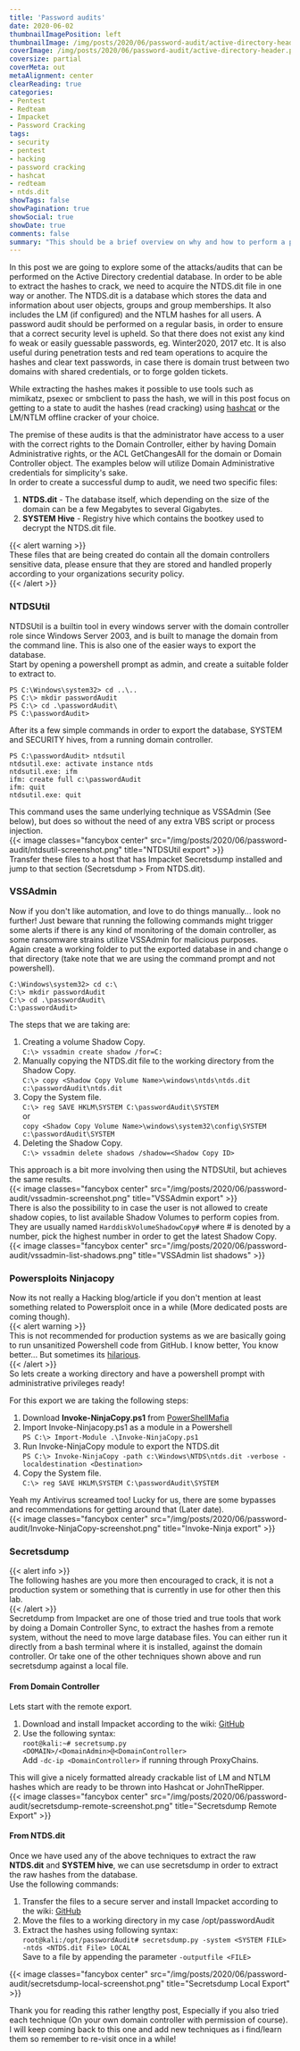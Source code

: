 ```yaml
---
title: 'Password audits'
date: 2020-06-02
thumbnailImagePosition: left
thumbnailImage: /img/posts/2020/06/password-audit/active-directory-header.png
coverImage: /img/posts/2020/06/password-audit/active-directory-header.png
coversize: partial
coverMeta: out
metaAlignment: center
clearReading: true
categories:
- Pentest
- Redteam
- Impacket
- Password Cracking
tags:
- security
- pentest
- hacking
- password cracking
- hashcat
- redteam
- ntds.dit
showTags: false
showPagination: true
showSocial: true
showDate: true
comments: false
summary: "This should be a brief overview on why and how to perform a password audit on a windows domain"
---
```

In this post we are going to explore some of the attacks/audits that can be performed on the Active Directory credential database. In order to be able to extract the hashes to crack, we need to acquire the NTDS.dit file in one way or another. The NTDS.dit is a database which stores the data and information about user objects, groups and group memberships. It also includes the LM (if configured) and the NTLM hashes for all users. A password audit should be performed on a regular basis, in order to ensure that a correct security level is upheld. So that there does not exist any kind fo weak or easily guessable passwords, eg. Winter2020, <companyname>2017 etc. It is also useful during penetration tests and red team operations to acquire the hashes and clear text passwords, in case there is domain trust between two domains with shared credentials, or to forge golden tickets.  

While extracting the hashes makes it possible to use tools such as mimikatz, psexec or smbclient to pass the hash, we will in this post focus on getting to a state to audit the hashes (read cracking) using [hashcat](https://hashcat.net/hashcat/) or the LM/NTLM offline cracker of your choice.  

The premise of these audits is that the administrator have access to a user with the correct rights to the Domain Controller, either by having Domain Administrative rights, or the ACL GetChangesAll for the domain or Domain Controller object. The examples below will utilize Domain Administrative credentials for simplicity's sake.  
In order to create a successful dump to audit, we need two specific files:
1. **NTDS.dit** - The database itself, which depending on the size of the domain can be a few Megabytes to several Gigabytes.
2. **SYSTEM Hive** - Registry hive which contains the bootkey used to decrypt the NTDS.dit file.

{{< alert warning >}}  
These files that are being created do contain all the domain controllers sensitive data, please ensure that they are stored  and handled properly according to your organizations security policy.  
{{< /alert >}}

### NTDSUtil
NTDSUtil is a builtin tool in every windows server with the domain controller role since Windows Server 2003, and is built to manage the domain from the command line. This is also one of the easier ways to export the database.  
Start by opening a powershell prompt as admin, and create a suitable folder to extract to.
```
PS C:\Windows\system32> cd ..\..
PS C:\> mkdir passwordAudit
PS C:\> cd .\passwordAudit\
PS C:\passwordAudit>
```
After its a few simple commands in order to export the database, SYSTEM and SECURITY hives, from a running domain controller.
```
PS C:\passwordAudit> ntdsutil
ntdsutil.exe: activate instance ntds
ntdsutil.exe: ifm
ifm: create full c:\passwordAudit
ifm: quit
ntdsutil.exe: quit
```
This command uses the same underlying technique as VSSAdmin (See below), but does so without the need of any extra VBS script or process injection.  
{{< image classes="fancybox center" src="/img/posts/2020/06/password-audit/ntdsutil-screenshot.png" title="NTDSUtil export" >}}  
Transfer these files to a host that has Impacket Secretsdump installed and jump to that section (Secretsdump > From NTDS.dit).

### VSSAdmin
Now if you don't like automation, and love to do things manually... look no further! Just beware that running the following commands might trigger some alerts if there is any kind of monitoring of the domain controller, as some ransomware strains utilize VSSAdmin for malicious purposes.  
Again create a working folder to put the exported database in and change o that directory (take note that we are using the command prompt and not powershell).
```
C:\Windows\system32> cd c:\
C:\> mkdir passwordAudit
C:\> cd .\passwordAudit\
C:\passwordAudit>
```
The steps that we are taking are:
1. Creating a volume Shadow Copy.  
```C:\> vssadmin create shadow /for=C:```  
2. Manually copying the NTDS.dit file to the working directory from the Shadow Copy.  
```C:\> copy <Shadow Copy Volume Name>\windows\ntds\ntds.dit c:\passwordAudit\ntds.dit```  
3. Copy the System file.  
```C:\> reg SAVE HKLM\SYSTEM C:\passwordAudit\SYSTEM```  
or  
```copy <Shadow Copy Volume Name>\windows\system32\config\SYSTEM c:\passwordAudit\SYSTEM```
4. Deleting the Shadow Copy.  
```C:\> vssadmin delete shadows /shadow=<Shadow Copy ID>```  

This approach is a bit more involving then using the NTDSUtil, but achieves the same results.  
{{< image classes="fancybox center" src="/img/posts/2020/06/password-audit/vssadmin-screenshot.png" title="VSSAdmin export" >}}  
There is also the possibility to in case the user is not allowed to create shadow copies, to list available Shadow Volumes to perform copies from. They are usually named ```HarddiskVolumeShadowCopy#``` where # is denoted by a number, pick the highest number in order to get the latest Shadow Copy.  
{{< image classes="fancybox center" src="/img/posts/2020/06/password-audit/vssadmin-list-shadows.png" title="VSSAdmin list shadows" >}}  

### Powersploits Ninjacopy
Now its not really a Hacking blog/article if you don't mention at least something related to Powersploit once in a while (More dedicated posts are coming though).  
{{< alert warning >}}  
  This is not recommended for production systems as we are basically going to run unsanitized Powershell code from GitHub. I know better, You know better... But sometimes its [hilarious](https://medium.com/@notdan/curl-slight-of-hand-exploit-hysteria-29a82e5851d).  
{{< /alert >}}  
So lets create a working directory and have a powershell prompt with administrative privileges ready!

For this export we are taking the following steps:
1. Download **Invoke-NinjaCopy.ps1** from [PowerShellMafia](https://github.com/PowerShellMafia/PowerSploit)  
2. Import Invoke-Ninjacopy.ps1 as a module in a Powershell  
```PS C:\> Import-Module .\Invoke-NinjaCopy.ps1```
3. Run Invoke-NinjaCopy module to export the NTDS.dit  
```PS C:\> Invoke-NinjaCopy -path c:\Windows\NTDS\ntds.dit -verbose -localdestination <Destination>```
4. Copy the System file.  
```C:\> reg SAVE HKLM\SYSTEM C:\passwordAudit\SYSTEM```

Yeah my Antivirus screamed too! Lucky for us, there are some bypasses and recommendations for getting around that (Later date).  
{{< image classes="fancybox center" src="/img/posts/2020/06/password-audit/Invoke-NinjaCopy-screenshot.png" title="Invoke-Ninja export" >}}  

### Secretsdump
{{< alert info >}}  
The following hashes are you more then encouraged to crack, it is not a production system or something that is currently in use for other then this lab.  
{{< /alert >}}  
Secretdump from Impacket are one of those tried and true tools that work by doing a Domain Controller Sync, to extract the hashes from a remote system, without the need to move large database files. You can either run it directly from a bash terminal where it is installed, against the domain controller. Or take one of the other techniques shown above and run secretsdump against a local file.
#### From Domain Controller
Lets start with the remote export.
1. Download and install Impacket according to the wiki: [GitHub](https://github.com/SecureAuthCorp/impacket)
2. Use the following syntax:  
```root@kali:~# secretsump.py <DOMAIN>/<DomainAdmin>@<DomainController>```  
Add ```-dc-ip <DomainController>``` if running through ProxyChains.

This will give a nicely formatted already crackable list of LM and NTLM hashes which are ready to be thrown into Hashcat or JohnTheRipper.  
{{< image classes="fancybox center" src="/img/posts/2020/06/password-audit/secretsdump-remote-screenshot.png" title="Secretsdump Remote Export" >}}  

#### From NTDS.dit
Once we have used any of the above techniques to extract the raw **NTDS.dit** and **SYSTEM hive**, we can use secretsdump in order to extract the raw hashes from the database.   
Use the following commands:
1. Transfer the files to a secure server and install Impacket according to the wiki: [GitHub](https://github.com/SecureAuthCorp/impacket)
2. Move the files to a working directory in my case /opt/passwordAudit
3. Extract the hashes using following syntax:  
```root@kali:/opt/passwordAudit# secretsdump.py -system <SYSTEM FILE> -ntds <NTDS.dit File> LOCAL```  
Save to a file by appending the parameter ```-outputfile <FILE>```

{{< image classes="fancybox center" src="/img/posts/2020/06/password-audit/secretsdump-local-screenshot.png" title="Secretsdump Local Export" >}}  

Thank you for reading this rather lengthy post, Especially if you also tried each technique (On your own domain controller with permission of course). I will keep coming back to this one and add new techniques as i find/learn them so remember to re-visit once in a while!
